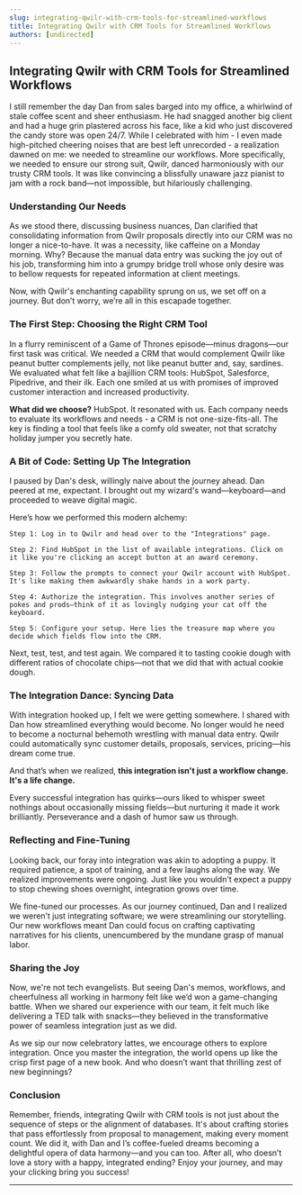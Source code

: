 ```yaml
---
slug: integrating-qwilr-with-crm-tools-for-streamlined-workflows
title: Integrating Qwilr with CRM Tools for Streamlined Workflows
authors: [undirected]
---
```



## Integrating Qwilr with CRM Tools for Streamlined Workflows

I still remember the day Dan from sales barged into my office, a whirlwind of stale coffee scent and sheer enthusiasm. He had snagged another big client and had a huge grin plastered across his face, like a kid who just discovered the candy store was open 24/7. While I celebrated with him - I even made high-pitched cheering noises that are best left unrecorded - a realization dawned on me: we needed to streamline our workflows. More specifically, we needed to ensure our strong suit, Qwilr, danced harmoniously with our trusty CRM tools. It was like convincing a blissfully unaware jazz pianist to jam with a rock band—not impossible, but hilariously challenging.

### Understanding Our Needs

As we stood there, discussing business nuances, Dan clarified that consolidating information from Qwilr proposals directly into our CRM was no longer a nice-to-have. It was a necessity, like caffeine on a Monday morning. Why? Because the manual data entry was sucking the joy out of his job, transforming him into a grumpy bridge troll whose only desire was to bellow requests for repeated information at client meetings.

Now, with Qwilr's enchanting capability sprung on us, we set off on a journey. But don’t worry, we’re all in this escapade together. 

### The First Step: Choosing the Right CRM Tool

In a flurry reminiscent of a Game of Thrones episode—minus dragons—our first task was critical. We needed a CRM that would complement Qwilr like peanut butter complements jelly, not like peanut butter and, say, sardines. We evaluated what felt like a bajillion CRM tools: HubSpot, Salesforce, Pipedrive, and their ilk. Each one smiled at us with promises of improved customer interaction and increased productivity.

**What did we choose?** HubSpot. It resonated with us. Each company needs to evaluate its workflows and needs - a CRM is not one-size-fits-all. The key is finding a tool that feels like a comfy old sweater, not that scratchy holiday jumper you secretly hate.

### A Bit of Code: Setting Up The Integration

I paused by Dan's desk, willingly naive about the journey ahead. Dan peered at me, expectant. I brought out my wizard's wand—keyboard—and proceeded to weave digital magic. 

Here’s how we performed this modern alchemy:

```plaintext
Step 1: Log in to Qwilr and head over to the "Integrations" page.

Step 2: Find HubSpot in the list of available integrations. Click on it like you're clicking an accept button at an award ceremony.

Step 3: Follow the prompts to connect your Qwilr account with HubSpot. It's like making them awkwardly shake hands in a work party.

Step 4: Authorize the integration. This involves another series of pokes and prods—think of it as lovingly nudging your cat off the keyboard.

Step 5: Configure your setup. Here lies the treasure map where you decide which fields flow into the CRM. 
```

Next, test, test, and test again. We compared it to tasting cookie dough with different ratios of chocolate chips—not that we did that with actual cookie dough. 

### The Integration Dance: Syncing Data

With integration hooked up, I felt we were getting somewhere. I shared with Dan how streamlined everything would become. No longer would he need to become a nocturnal behemoth wrestling with manual data entry. Qwilr could automatically sync customer details, proposals, services, pricing—his dream come true. 

And that’s when we realized, **this integration isn't just a workflow change. It's a life change.** 

Every successful integration has quirks—ours liked to whisper sweet nothings about occasionally missing fields—but nurturing it made it work brilliantly. Perseverance and a dash of humor saw us through. 

### Reflecting and Fine-Tuning

Looking back, our foray into integration was akin to adopting a puppy. It required patience, a spot of training, and a few laughs along the way. We realized improvements were ongoing. Just like you wouldn't expect a puppy to stop chewing shoes overnight, integration grows over time.

We fine-tuned our processes. As our journey continued, Dan and I realized we weren’t just integrating software; we were streamlining our storytelling. Our new workflows meant Dan could focus on crafting captivating narratives for his clients, unencumbered by the mundane grasp of manual labor.

### Sharing the Joy

Now, we're not tech evangelists. But seeing Dan's memos, workflows, and cheerfulness all working in harmony felt like we’d won a game-changing battle. When we shared our experience with our team, it felt much like delivering a TED talk with snacks—they believed in the transformative power of seamless integration just as we did.

As we sip our now celebratory lattes, we encourage others to explore integration. Once you master the integration, the world opens up like the crisp first page of a new book. And who doesn’t want that thrilling zest of new beginnings?

### Conclusion

Remember, friends, integrating Qwilr with CRM tools is not just about the sequence of steps or the alignment of databases. It's about crafting stories that pass effortlessly from proposal to management, making every moment count. We did it, with Dan and I’s coffee-fueled dreams becoming a delightful opera of data harmony—and you can too. After all, who doesn’t love a story with a happy, integrated ending? Enjoy your journey, and may your clicking bring you success!

---